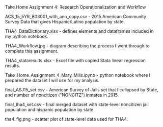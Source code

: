 Take Home Assignment 4: Research Operationalization and Workflow

ACS_15_5YR_B03001_with_ann_copy.csv	- 2015 American Community Survey Data that gives Hispanic/Latino population by state.  

THA4_DataDictionary.xlsx - defines elements and dataframes included in my python notebook.  

THA4_Workflow.jpg - diagram describing the process I went through to complete this assignment.  

THA4_stataresults.xlsx - Excel file with copied Stata linear regression results.  

Take_Home_Assignment_4_Mary_Mills.ipynb - python notebook where I prepared the dataset I will use for my analysis.  
  
final_ASJ15_set.csv	- American Survey of Jails set that I collapsed by State, and number of noncitizen ("NONCITZ") inmates in 2015.  

final_tha4_set.csv - final merged dataset with state-level noncitizen jail population and hispanic population by state.  

tha4_fig.png - scatter plot of state-level data used for THA4.

